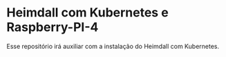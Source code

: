 # Heimdall com Kubernetes e Raspberry-PI-4
Esse repositório irá auxiliar com a instalação do Heimdall com Kubernetes.
